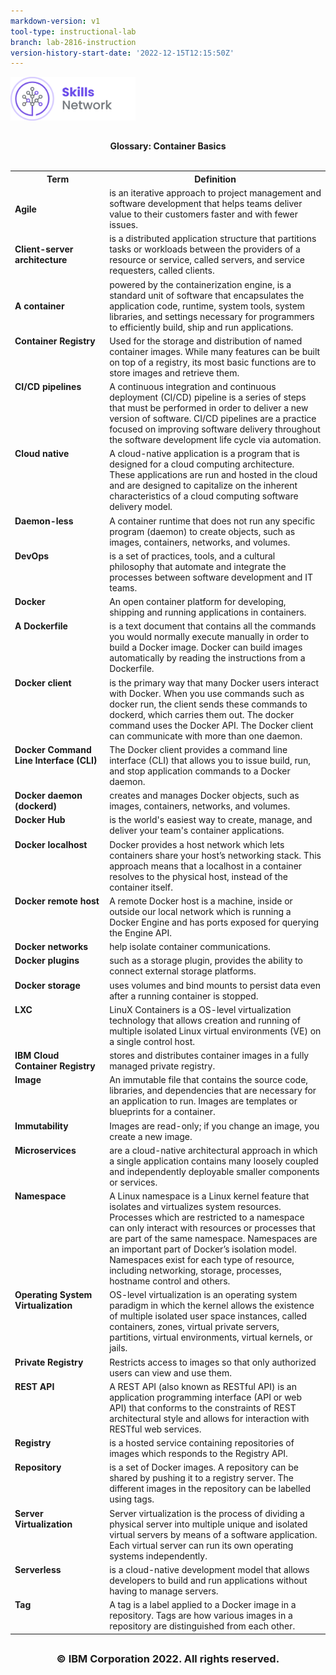 ```yaml
---
markdown-version: v1
tool-type: instructional-lab
branch: lab-2816-instruction
version-history-start-date: '2022-12-15T12:15:50Z'
---
```

<img src="/images/IDSN-logo.png" width="200" alt="cognitiveclass.ai logo"  />

##

<div align="center">
<b>Glossary: Container Basics</b>
</div>

<br>

<table>
<tr>
<th width="30%">Term</th width="70%"><th>Definition</th>
</tr>

<tr>
<td width="30%"><b>Agile</b></td>
<td width="70%">is an iterative approach to project management and software development that helps teams deliver value to their customers faster and with fewer issues.
</tr>

<tr>
<td width="30%"><b>Client-server architecture </b></td>
<td width="70%">is a distributed application structure that partitions tasks or workloads between the providers of a resource or service, called servers, and service requesters, called clients.
</tr>

<tr>
<td width="30%"><b>A container</b></td>
<td width="70%">powered by the containerization engine, is a standard unit of software that encapsulates the application code, runtime, system tools, system libraries, and settings necessary for programmers to efficiently build, ship and run applications.
</tr>

<tr>
<td width="30%"valign="top"><b>Container Registry</b></td>
<td width="70%">
Used for the storage and distribution of named 
container images. While many features can be built on 
top of a registry, its most basic functions are to store images and retrieve them.
</td>
</tr>

<tr>
<td width="30%"valign="top"><b>CI/CD pipelines</b></td>
<td width="70%">
A continuous integration and continuous deployment (CI/CD) pipeline is a series of steps that must be performed in order to deliver a new version of software. CI/CD pipelines are a practice focused on improving software delivery throughout the software development life cycle via automation. 
</td>
</tr>

<tr>
<td width="30%"valign="top"><b>Cloud native</b></td>
<td width="70%">
A cloud-native application is a program that is designed for a cloud computing architecture. These applications are run and hosted in the cloud and are designed to capitalize on the inherent characteristics of a cloud computing software delivery model.
</td>
</tr>

<tr>
<td width="30%"valign="top"><b>Daemon-less</b></td>
<td width="70%">
A container runtime that does not run any specific program (daemon) to create objects, such as images, containers, networks, and volumes.
</td>
</tr>

<tr>
<td width="30%"valign="top"><b>DevOps</b></td>
<td width="70%">
is a set of practices, tools, and a cultural philosophy that automate and integrate the processes between software development and IT teams.
</td>
</tr>

<tr>
<td width="30%"valign="top"><b>Docker</b></td>
<td width="70%">
An open container platform for developing, shipping and running applications in containers. 
</td>
</tr>

<tr>
<td width="30%"valign="top"><b>A Dockerfile</b></td>
<td width="70%">
is a text document that contains all the commands you would normally execute manually in order to build a Docker image. Docker can build images automatically by reading the instructions from a Dockerfile.
</td>
</tr>

<tr>
<td width="30%"valign="top"><b>Docker client</b></td>
<td width="70%">
is the primary way that many Docker users interact with Docker. When you use commands such as docker run, the client sends these commands to dockerd, which carries them out. The docker command uses the Docker API. The Docker client can communicate with more than one daemon.
</td>
</tr>

<tr>
<td width="30%"valign="top"><b>Docker Command Line Interface (CLI)</b></td>
<td width="70%">
The Docker client provides a command line interface (CLI) that allows you to issue build, run, and stop application commands to a Docker daemon.
</td>
</tr>

<tr>
<td width="30%"valign="top"><b>Docker daemon (dockerd)</b></td>
<td width="70%">
creates and manages Docker objects, such as images, containers, networks, and volumes.
</td>
</tr>

<tr>
<td width="30%"valign="top"><b>Docker Hub</b></td>
<td width="70%">
is the world's easiest way to create, manage, and deliver your team's container applications. 
</td>
</tr>

<tr>
<td width="30%"valign="top"><b>Docker localhost</b></td>
<td width="70%">
Docker provides a host network which lets containers share your host’s networking stack. This approach means that a localhost in a container resolves to the physical host, instead of the container itself.
</td>
</tr>

<tr>
<td width="30%"valign="top"><b>Docker remote host</b></td>
<td width="70%">
A remote Docker host is a machine, inside or outside our local network which is running a Docker Engine and has ports exposed for querying the Engine API.
</td>
</tr>

<tr>
<td width="30%"valign="top"><b>Docker networks</b></td>
<td width="70%">
help isolate container communications.
</td>
</tr>

<tr>
<td width="30%"valign="top"><b>Docker plugins</b></td>
<td width="70%">
such as a storage plugin, provides the ability to connect external storage platforms.
</td>
</tr>

<tr>
<td width="30%"valign="top"><b>Docker storage</b></td>
<td width="70%">
uses volumes and bind mounts to persist data even after a running container is stopped.
</td>
</tr>

<tr>
<td width="30%"valign="top"><b>LXC</b></td>
<td width="70%">
LinuX Containers is a OS-level virtualization technology that allows creation and running of multiple isolated Linux virtual environments (VE) on a single control host.
</td>
</tr>

<tr>
<td width="30%"valign="top"><b>IBM Cloud Container Registry </b></td>
<td width="70%">
stores and distributes container images in a fully managed private registry. 
</td>
</tr>

<tr>
<td width="30%"valign="top"><b>Image</b></td>
<td width="70%">
An immutable file that contains the source code,
libraries, and dependencies that are necessary for an 
application to run. Images are templates or blueprints 
for a container. 
</td>
</tr>

<tr>
<td width="30%"valign="top"><b>Immutability</b></td>
<td width="70%">
Images are read-only; if you change an image, you 
create a new image.
</td>
</tr>

<tr>
<td width="30%"valign="top"><b>Microservices</b></td>
<td width="70%">
are a cloud-native architectural approach in which a single application contains many loosely coupled and independently deployable smaller components or services. 
</td>
</tr>

<tr>
<td width="30%"valign="top"><b>Namespace</b></td>
<td width="70%">
A Linux namespace is a Linux kernel feature that isolates and virtualizes system resources. Processes which are restricted to a namespace can only interact with resources or processes that are part of the same namespace. Namespaces are an important part of Docker’s isolation model. Namespaces exist for each type of resource, including networking, storage, processes, hostname control and others.
</td>
</tr>

<tr>
<td width="30%"valign="top"><b>Operating System Virtualization</b></td>
<td width="70%">
OS-level virtualization is an operating system paradigm in which the kernel allows the existence of multiple isolated user space instances, called containers, zones, virtual private servers, partitions, virtual environments, virtual kernels, or jails.
</td>
</tr>

<tr>
<td width="30%"valign="top"><b>Private Registry</b></td>
<td width="70%">
Restricts access to images so that only authorized 
users can view and use them.
</td>
</tr>

<tr>
<td width="30%"valign="top"><b>REST API </b></td>
<td width="70%">
A REST API (also known as RESTful API) is an application programming interface (API or web API) that conforms to the constraints of REST architectural style and allows for interaction with RESTful web services.
</td>
</tr>

<tr>
<td width="30%"valign="top"><b>Registry</b></td>
<td width="70%">
is a hosted service containing repositories of images which responds to the Registry API.
</td>
</tr>

<tr>
<td width="30%"valign="top"><b>Repository</b></td>
<td width="70%">
is a set of Docker images. A repository can be shared by pushing it to a registry server. The different images in the repository can be labelled using tags.
</td>
</tr>

<tr>
<td width="30%"valign="top"><b>Server Virtualization</b></td>
<td width="70%">
Server virtualization is the process of dividing a physical server into multiple unique and isolated virtual servers by means of a software application. Each virtual server can run its own operating systems independently.
</td>
</tr>

<tr>
<td width="30%"valign="top"><b>Serverless</b></td>
<td width="70%">
is a cloud-native development model that allows developers to build and run applications without having to manage servers.
</td>
</tr>

<tr>
<td width="30%" valign="top"><b>Tag</b></td>
<td width="70%">
A tag is a label applied to a Docker image in a repository. Tags are how various images in a repository are distinguished from each other.
</td>
</tr>

</table>

## <h3 align="center"> © IBM Corporation 2022. All rights reserved. <h3/>
